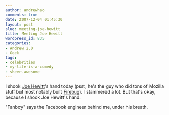 ```yaml
---
author: andrewhao
comments: true
date: 2007-12-04 01:45:30
layout: post
slug: meeting-joe-hewitt
title: Meeting Joe Hewitt
wordpress_id: 835
categories:
- Andrew 2.0
- Geek
tags:
- celebrities
- my-life-is-a-comedy
- sheer-awesome
---
```


I shook [Joe Hewitt](http://www.joehewitt.com)'s hand today (psst, he's the guy who did tons of Mozilla stuff but most notably built [Firebug](http://www.getfirebug.com/)). I stammered a lot. But that's okay, because I shook Joe Hewitt's hand.

"Fanboy" says the Facebook engineer behind me, under his breath.
